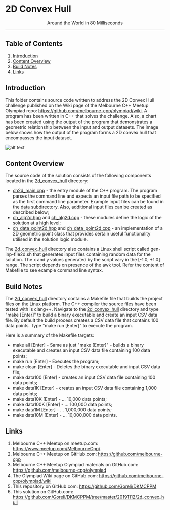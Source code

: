 # 2D Convex Hull
<p align="center">Around the World in 80 Milliseconds</p>

___

## Table of Contents
1. [Introduction](#introduction)
2. [Content Overview](#content-overview)
3. [Build Notes](#build-notes)
4. [Links](#links)

## Introduction

This folder contains source code written to address the 2D Convex Hull challenge published on the Wiki page of the Melbourne C++ Meetup Olympiad repo: https://github.com/melbourne-cpp/olympiad/wiki. A program has been written in C++ that solves the challenge. Also, a chart has been created using the output of the program that demonstrates a geometric relationship between the input and output datasets. The image below shows how the output of the program forms a 2D convex hull that encompasses the input dataset.

![alt text](https://media.githubusercontent.com/media/Goreli/DKMCPPM/master/20191112/2d_convex_hull/data/100_points.jpg "Input and output datasets combined")


## Content Overview

The source code of the solution consists of the following components located in the [2d_convex_hull](https://github.com/Goreli/DKMCPPM/tree/master/20191112/2d_convex_hull) directory:

* [ch2d_main.cpp](https://github.com/Goreli/DKMCPPM/blob/master/20191112/2d_convex_hull/ch2d_main.cpp) - the entry module of the C++ program. The program parses the command line and expects an input file path to be specified as the first command line parameter. Example input files can be found in the [data](https://github.com/Goreli/DKMCPPM/tree/master/20191112/2d_convex_hull/data) subdirectory. Also, additional input files can be created as described below;
* [ch_alg2d.hpp](https://github.com/Goreli/DKMCPPM/blob/master/20191112/2d_convex_hull/ch_alg2d.hpp) and [ch_alg2d.cpp](https://github.com/Goreli/DKMCPPM/blob/master/20191112/2d_convex_hull/ch_alg2d.cpp) - these modules define the logic of the solution at a high level;
* [ch_data_point2d.hpp](https://github.com/Goreli/DKMCPPM/blob/master/20191112/2d_convex_hull/ch_data_point2d.hpp) and [ch_data_point2d.cpp](https://github.com/Goreli/DKMCPPM/blob/master/20191112/2d_convex_hull/ch_data_point2d.cpp) - an implementation of a 2D geometric point class that provides certain useful functionality utilised in the solution logic module.


The [2d_convex_hull](https://github.com/Goreli/DKMCPPM/tree/master/20191112/2d_convex_hull) directory also contains a Linux shell script called gen-inp-file2d.sh that generates input files containing random data for the solution. The x and y values generated by the script vary in the [-1.0, +1.0] range. The script depends on presence of the awk tool. Refer the content of Makefile to see example command line syntax.

## Build Notes

The [2d_convex_hull](https://github.com/Goreli/DKMCPPM/tree/master/20191112/2d_convex_hull) directory contains a Makefile file that builds the project files on the Linux platform. The C++ compiler the source files have been tested with is clang++. Navigate to the [2d_convex_hull](https://github.com/Goreli/DKMCPPM/tree/master/20191112/2d_convex_hull) directory and type "make [Enter]" to build a binary executable and create an input CSV data file. By default the build process creates a CSV data file that contains 100 data points. Type "make run [Enter]" to execute the program.

Here is a summary of the Makefile targets:

* make all [Enter] - Same as just "make [Enter]" - builds a binary executable and creates an input CSV data file containing 100 data points;
* make run [Enter] - Executes the program;
* make clean [Enter] - Deletes the binary executable and input CSV data file;
* make data100 [Enter] -  creates an input CSV data file containing 100 data points;
* make data1K [Enter] -   creates an input CSV data file containing 1,000 data points;
* make data10K [Enter] -  ... 10,000 data points;
* make data100K [Enter] - ... 100,000 data points;
* make data1M [Enter] -   ... 1,000,000 data points;
* make data10M [Enter] -  ... 10,000,000 data points.

## Links

1. Melbourne C++ Meetup on meetup.com:
	https://www.meetup.com/MelbourneCpp/
2. Melbourne C++ Meetup on GitHub.com:
	https://github.com/melbourne-cpp
3. Melbourne C++ Meetup Olympiad materials on GitHub.com: 
	https://github.com/melbourne-cpp/olympiad
4. The Olympiad Wiki page on GitHub.com: 
	https://github.com/melbourne-cpp/olympiad/wiki
5. This repository on GitHub.com:
	https://github.com/Goreli/DKMCPPM
6. This solution on GitHub.com:
	https://github.com/Goreli/DKMCPPM/tree/master/20191112/2d_convex_hull

